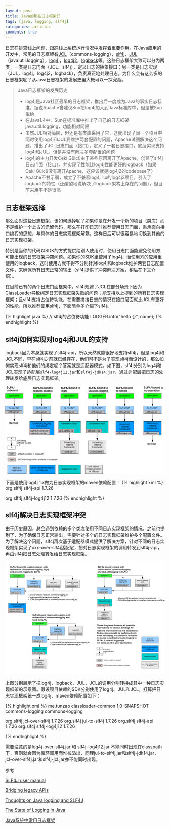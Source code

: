 ```yaml
---
layout: post
title: Java的那些日志框架们
tags: [java, logging, slf4j]
categories: articles
comments: true
---
```


日志在排查线上问题、跟踪线上系统运行情况中发挥着重要作用。在Java应用的开发中，常见的日志框架有[JCL](https://commons.apache.org/proper/commons-logging/)（commons-logging），[slf4j](http://www.slf4j.org/)，[JUL](https://docs.oracle.com/javase/8/docs/api/java/util/logging/Logger.html)（java.util.logging），[log4j](http://logging.apache.org/log4j/1.2/)，[log4j2](https://logging.apache.org/log4j/2.x/)，[logback](http://logback.qos.ch/)等。这些日志框架大致可以分为两类，一类是日志门面（JCL、slf4j），定义日志的抽象接口；另一类是日志实现（JUL，log4j，log4j2，logback），负责真正地处理日志。为什么会有这么多的日志框架呢？从Java日志框架的发展史里大概可以一探究竟。

> Java日志框架的发展历史
>
> * log4j是Java社区最早的日志框架，推出后一度成为Java的事实日志标准，据说Apache曾建议Sun把log4j加入到Java标准库中，但是被Sun拒绝
> * 在Java1.4中，Sun在标准库中推出了自己的日志框架java.util.logging，功能相对简陋
> * 虽然JUL相对简陋，但还是有类库采用了它，这就出现了同一个项目中同时使用log4j和JUL要维护两套配置的问题，Apache试图解决这个问题，推出了JCL日志门面（接口），定义了一套日志接口，底层实现支持log4j和JUL，但是并没有解决多套配置的问题
> * log4j的主力开发Ceki Gülcü由于某些原因离开了Apache，创建了slf4j日志门面（接口），并实现了性能比log4j性能更好的logback（如果Ceki Gülcü没有离开Apache，这应该就是log4j2的codebase了）
> * Apache不甘示弱，成立了不兼容log4j 1.x的log4j2项目，引入了logback的特性（还酸酸地说解决了logback架构上存在的问题），但目前采用率不是很高

## 日志框架选择

那么面对这些日志框架，该如何选择呢？如果你是在开发一个新的项目（类库）而不是维护一个上古的遗留代码，那么在打印日志时推荐使用日志门面，秉承面向接口编程的思想，与具体的日志实现框架解耦，这样日后可以很容易地切换到其他的日志实现框架。

特别是当你的代码以SDK的方式提供给别人使用时，使用日志门面能避免使用方可能出现的日志框架冲突问题。如果你的SDK里使用了log4j，而使用方的应用里使用的logback，这时使用方就不得不分别针对log4j和logback维护两套日志配置文件，来确保所有日志正常的输出（slf4j提供了冲突解决方案，稍后在下文介绍）。

在目前已有的两个日志门面框架中，slf4j规避了JCL在部分场景下因为ClassLoader导致绑定日志实现框架失败的问题；能支持以上提到的所有日志实现框架；且slf4j支持占位符功能，在需要拼接日志的情况在接口层面就比JCL有更好的性能，所以推荐使用slf4j，下面简单多介绍下slf4j。

{% highlight java %}
// slf4j的占位符功能
LOGGER.info("hello {}", name);
{% endhighlight %}

## slf4j如何实现对log4j和JUL的支持

logback因为本身就实现了slf4j-api，所以天然就能很好地支持slf4j，但是log4j和JCL不同，早在slf4j之前就已经存在，他们可不是为了实现slf4j而设计的，那么如何实现slf4j和他们的绑定呢？答案就是适配器模式。如下图，slf4j分别为log4j和JCL实现了适配层`slf4-log4j12.jar`和`slf4j-jdk14.jar`，通过适配层把日志的处理转发给底层日志实现框架。

![concrete-bindings](/images/slf4j-concrete-bindings.png)

下面是使用log4j 1.x做为日志实现框架的maven依赖配置：
{% highlight xml %}
<dependency>
    <groupId>org.slf4j</groupId>
    <artifactId>slf4j-api</artifactId>
    <version>1.7.26</version>
</dependency>
<!-- slf4j-log4j12 依赖了log4j，不需要再显示地依赖log4j -->
<dependency>
    <groupId>org.slf4j</groupId>
    <artifactId>slf4j-log4j12</artifactId>
    <version>1.7.26</version>
</dependency>
{% endhighlight %}

## slf4j解决日志实现框架冲突

由于历史原因，总会遇到依赖的多个类库使用不同日志实现框架的情况，之前也提到了，为了确保日志正常输出，需要针对多个的日志实现框架维护多个配置文件。为了解决这个问题，slf4j再次基于适配器模式提供了解决方案，针对不同的日志实现框架实现了xxx-over-slf4j适配层，把对日志实现框架的调用转发到slf4j-api，再由slf4j把日志处理转发给日志实现框架。

![日志依赖冲突](/images/slf4j-legacy.png)

上图分别展示了把log4j，logback，JUL，JCL的调用分别转换成其中一种日志实现框架的示意图。假设项目依赖的SDK分别使用了log4j、JUL和JCL，打算把日志实现框架统一成log4j，maven依赖配置如下：

{% highlight xml %}
<dependency>
    <groupId>me.tunzao</groupId>
    <artifactId>classloader-common</artifactId>
    <version>1.0-SNAPSHOT</version>
    <exclusions>
        <!-- 排除对jcl的依赖 -->
        <exclusion>
            <artifactId>commons-logging</artifactId>
            <groupId>commons-logging</groupId>
        </exclusion>
    </exclusions>
</dependency>

<!-- 把对jcl的请求转发给slf4j -->
<dependency>
    <groupId>org.slf4j</groupId>
    <artifactId>jcl-over-slf4j</artifactId>
    <version>1.7.26</version>
</dependency>

<!-- 把对jul的请求转发给slf4j -->
<dependency>
    <groupId>org.slf4j</groupId>
    <artifactId>jul-to-slf4j</artifactId>
    <version>1.7.26</version>
</dependency>

<dependency>
    <groupId>org.slf4j</groupId>
    <artifactId>slf4j-api</artifactId>
    <version>1.7.26</version>
</dependency>

<!-- slf4j-log4j12 依赖了log4j，不需要再显示地依赖log4j -->
<dependency>
    <groupId>org.slf4j</groupId>
    <artifactId>slf4j-log4j12</artifactId>
    <version>1.7.26</version>
</dependency>

{% endhighlight %}

需要注意的是log4j-over-slf4j.jar 和 slf4j-log4j12.jar 不能同时出现在classpath下，否则就会因为循环调用而堆栈溢出，同理jul-to-slf4j.jar和slf4j-jdk14.jar、jcl-over-slf4j.jar和slf4j-jcl.jar亦不能同时出现。

参考

[SLF4J user manual](http://www.slf4j.org/manual.html)

[Bridging legacy APIs](http://www.slf4j.org/legacy.html)

[Thoughts on Java logging and SLF4J](https://blog.frankel.ch/thoughts-on-java-logging-and-slf4j/)

[The State of Logging in Java](https://stackify.com/logging-java/)

[Java系统中常用日志框架](https://blog.csdn.net/xintonghanchuang/article/details/90752323)